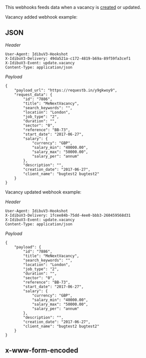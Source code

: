 This webhooks feeds data when a vacancy is [created](http://v3-docs.idibu.com/article/277-adding-a-vacancy-article) or updated.

Vacancy added webhook example:

## JSON

*Header*

```
User-Agent: IdibuV3-Hookshot
X-IdibuV3-Delivery: 49da521a-c172-4819-b69a-89f59fa3cef1
X-IdibuV3-Event: update.vacancy
Content-Type: application/json
```

*Payload*
```
{
	"payload_url": "https://requestb.in/y9gkwoy9",
	"request_data": {
		"id": "7886",
		"title": "MeNextVacancy",
		"search_keywords": "",
		"location": "London",
		"job_type": "2",
		"duration": "",
		"sector": "0",
		"reference": "BB-73",
		"start_date": "2017-06-27",
		"salary": {
			"currency": "GBP",
			"salary_min": "40000.00",
			"salary_max": "50000.00",
			"salary_per": "annum"
		},
		"description": "",
		"creation_date": "2017-06-27",
		"client_name": "bugtest2 bugtest2"
	}
}
```

Vacancy updated webhook example:

*Header*

```
User-Agent: IdibuV3-Hookshot
X-IdibuV3-Delivery: 1fcee84b-75dd-4ee0-bbb3-260459568d31
X-IdibuV3-Event: update.vacancy
Content-Type: application/json
```

*Payload*
```
{
	"payload": {
		"id": "7886",
		"title": "MeNextVacancy",
		"search_keywords": "",
		"location": "London",
		"job_type": "2",
		"duration": "",
		"sector": "0",
		"reference": "BB-73",
		"start_date": "2017-06-27",
		"salary": {
			"currency": "GBP",
			"salary_min": "40000.00",
			"salary_max": "50000.00",
			"salary_per": "annum"
		},
		"description": "",
		"creation_date": "2017-06-27",
		"client_name": "bugtest2 bugtest2"
	}
}
```

## x-www-form-encoded
